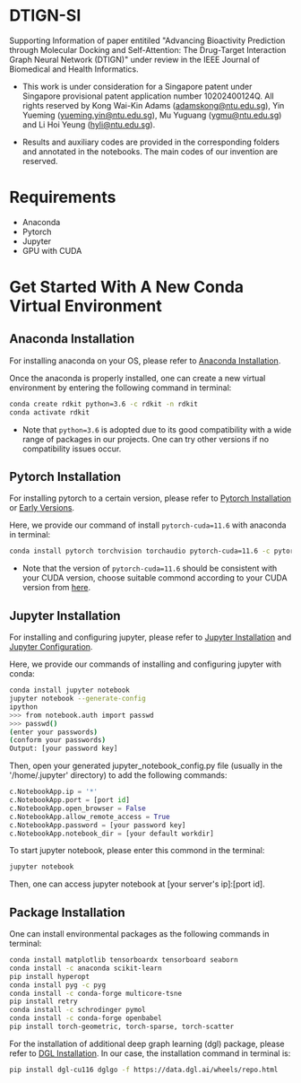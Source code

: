 # DTIGN-SI
Supporting Information of paper entitiled "Advancing Bioactivity Prediction through Molecular Docking and Self-Attention: The Drug-Target Interaction Graph Neural Network (DTIGN)" under review in the IEEE Journal of Biomedical and Health Informatics.

- This work is under consideration for a Singapore patent under Singapore provisional patent application number 10202400124Q. All rights reserved by Kong Wai-Kin Adams (adamskong@ntu.edu.sg), Yin Yueming (yueming.yin@ntu.edu.sg), Mu Yuguang (ygmu@ntu.edu.sg) and Li Hoi Yeung (hyli@ntu.edu.sg).

- Results and auxiliary codes are provided in the corresponding folders and annotated in the notebooks. The main codes of our invention are reserved.

# Requirements
- Anaconda
- Pytorch
- Jupyter
- GPU with CUDA

# Get Started With A New Conda Virtual Environment
## Anaconda Installation
For installing anaconda on your OS, please refer to [Anaconda Installation](https://docs.anaconda.com/free/anaconda/install/).

Once the anaconda is properly installed, one can create a new virtual environment by entering the following command in terminal:
```bash
conda create rdkit python=3.6 -c rdkit -n rdkit
conda activate rdkit
```
- Note that `python=3.6` is adopted due to its good compatibility with a wide range of packages in our projects. One can try other versions if no compatibility issues occur.

## Pytorch Installation
For installing pytorch to a certain version, please refer to [Pytorch Installation](https://pytorch.org/get-started/locally/) or [Early Versions](https://pytorch.org/get-started/previous-versions/).

Here, we provide our command of install `pytorch-cuda=11.6` with anaconda in terminal:
```bash
conda install pytorch torchvision torchaudio pytorch-cuda=11.6 -c pytorch -c nvidia
```
- Note that the version of `pytorch-cuda=11.6` should be consistent with your CUDA version, choose suitable commond according to your CUDA version from [here](https://pytorch.org/get-started/previous-versions/).

## Jupyter Installation
For installing and configuring jupyter, please refer to [Jupyter Installation](https://jupyter.org/install) and [Jupyter Configuration](https://jupyter-server.readthedocs.io/en/latest/users/configuration.html).

Here, we provide our commands of installing and configuring jupyter with conda:
```bash
conda install jupyter notebook
jupyter notebook --generate-config
ipython
>>> from notebook.auth import passwd
>>> passwd()
(enter your passwords)
(conform your passwords)
Output: [your password key]
```

Then, open your generated jupyter_notebook_config.py file (usually in the '/home/.jupyter' directory) to add the following commands:
```python
c.NotebookApp.ip = '*'
c.NotebookApp.port = [port id]
c.NotebookApp.open_browser = False
c.NotebookApp.allow_remote_access = True
c.NotebookApp.password = [your password key]
c.NotebookApp.notebook_dir = [your default workdir]
```

To start jupyter notebook, please enter this commond in the terminal:
```bash
jupyter notebook
```
Then, one can access jupyter notebook at [your server's ip]:[port id].

## Package Installation
One can install environmental packages as the following commands in terminal:
```bash
conda install matplotlib tensorboardx tensorboard seaborn
conda install -c anaconda scikit-learn
pip install hyperopt
conda install pyg -c pyg
conda install -c conda-forge multicore-tsne
pip install retry
conda install -c schrodinger pymol
conda install -c conda-forge openbabel
pip install torch-geometric, torch-sparse, torch-scatter
```
For the installation of additional deep graph learning (dgl) package, please refer to [DGL Installation](https://www.dgl.ai/pages/start.html).
In our case, the installation command in terminal is:
```bash
pip install dgl-cu116 dglgo -f https://data.dgl.ai/wheels/repo.html
```